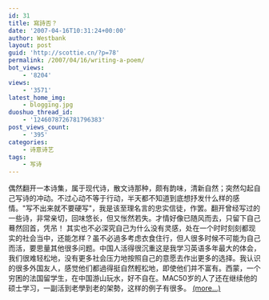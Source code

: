 ```yaml
---
id: 31
title: 寫詩否？
date: '2007-04-16T10:31:24+00:00'
author: Westbank
layout: post
guid: 'http://scottie.cn/?p=78'
permalink: /2007/04/16/writing-a-poem/
bot_views:
    - '8204'
views:
    - '3571'
latest_home_img:
    - blogging.jpg
duoshuo_thread_id:
    - '1246078726781796383'
post_views_count:
    - '395'
categories:
    - 诗意诗艺
tags:
    - 写诗
---
```


偶然翻开一本诗集，属于现代诗，散文诗那种，颇有韵味，清新自然；突然勾起自己写诗的冲动。不过心动不等于行动，半天都不知道到底想抒发什么样的感情。"写不出来就不要硬写"，我是该至理名言的忠实信徒，作罢。翻开曾经写过的一些诗，非常亲切，回味悠长，但又怅然若失。才情好像已随风而去，只留下自己蓦然回首，凭吊！ 其实也不必深究自己为什么没有灵感，处在一个时时刻刻都现实的社会当中，还能怎样？虽不必過多考虑衣食住行，但人很多时候不可能为自己而活，要思量其他很多问题。中国人活得很沉重这是我学习英语多年最大的体会，我们很难轻松地，没有更多社会压力地按照自己的意愿去作出更多的选择。我认识的很多外国友人，感觉他们都過得挺自然輕松地，即使他们并不富有。西蒙，一个穷困的法国留学生，在中国游山玩水，好不自在。MAC50岁的人了还在继续他的硕士学习，一副活到老學到老的架勢，这样的例子有很多。 [<span aria-label="Continue reading 寫詩否？">(more…)</span>](http://farbank.net/2007/04/16/writing-a-poem/#more-31)